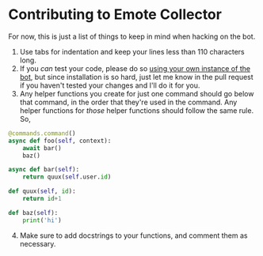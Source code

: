 # Contributing to Emote Collector

For now, this is just a list of things to keep in mind when hacking on the bot.

1. Use tabs for indentation and keep your lines less than 110 characters long.
2. If you *can* test your code, please do so [using your own instance of the bot](INSTALLATION.md),
but since installation is so hard, just let me know in the pull request if you haven't tested your changes
and I'll do it for you.
3. Any helper functions you create for just one command should go below that command,
in the order that they're used in the command. Any helper functions for *those* helper functions should
follow the same rule. So,
```py
@commands.command()
async def foo(self, context):
	await bar()
	baz()

async def bar(self):
	return quux(self.user.id)

def quux(self, id):
	return id+1

def baz(self):
	print('hi')
```
4. Make sure to add docstrings to your functions, and comment them as necessary.
